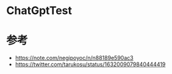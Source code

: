 # ChatGptTest
# 参考
- https://note.com/negipoyoc/n/n88189e590ac3
- https://twitter.com/tarukosu/status/1632009079840444419
